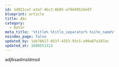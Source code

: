 ```yaml
---
id: 1d021caf-a3a7-4bc3-8b85-af8d40516e97
blueprint: article
title: Abc
category:
  - motor
meta_title: '%title% %title_separator% %site_name%'
noindex_page: false
updated_by: 1eb78617-851f-4353-93c5-a99a87a107ac
updated_at: 1688551313
---
```

adjlksadmsldmsd